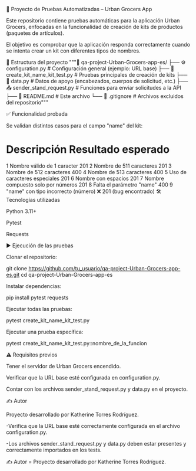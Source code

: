 🧪 Proyecto de Pruebas Automatizadas – Urban Grocers App

Este repositorio contiene pruebas automáticas para la aplicación Urban Grocers, enfocadas en la funcionalidad de creación de kits de productos (paquetes de artículos).

El objetivo es comprobar que la aplicación responda correctamente cuando se intenta crear un kit con diferentes tipos de nombres.

📁 Estructura del proyecto
"""📁 qa-project-Urban-Grocers-app-es/
├── ⚙️ configuration.py        # Configuración general (ejemplo: URL base)
├── 🧪 create_kit_name_kit_test.py # Pruebas principales de creación de kits
├── 📄 data.py                  # Datos de apoyo (encabezados, cuerpos de solicitud, etc.)
├── 📤 sender_stand_request.py  # Funciones para enviar solicitudes a la API
├── 📝 README.md                # Este archivo
└── 🚫 .gitignore               # Archivos excluidos del repositorio"""


✅ Funcionalidad probada

Se validan distintos casos para el campo "name" del kit:

#	Descripción	Resultado esperado
1	Nombre válido de 1 caracter	201
2	Nombre de 511 caracteres	201
3	Nombre de 512 caracteres	400
4	Nombre de 513 caracteres	400
5	Uso de caracteres especiales	201
6	Nombre con espacios	201
7	Nombre compuesto solo por números	201
8	Falta el parámetro "name"	400
9	"name" con tipo incorrecto (número)	❌ 201 (bug encontrado)
🛠️ Tecnologías utilizadas

Python 3.11+

Pytest

Requests

▶️ Ejecución de las pruebas

Clonar el repositorio:

git clone https://github.com/tu_usuario/qa-project-Urban-Grocers-app-es.git
cd qa-project-Urban-Grocers-app-es


Instalar dependencias:

pip install pytest requests


Ejecutar todas las pruebas:

pytest create_kit_name_kit_test.py


Ejecutar una prueba específica:

pytest create_kit_name_kit_test.py::nombre_de_la_funcion

⚠️ Requisitos previos

Tener el servidor de Urban Grocers encendido.

Verificar que la URL base esté configurada en configuration.py.

Contar con los archivos sender_stand_request.py y data.py en el proyecto.

✍️ Autor

Proyecto desarrollado por Katherine Torres Rodríguez.

-Verifica que la URL base esté correctamente configurada en el archivo configuration.py.

-Los archivos sender_stand_request.py y data.py deben estar presentes y correctamente importados en los tests.

✍️ Autor =
Proyecto desarrollado por Katherine Torres Rodríguez.

